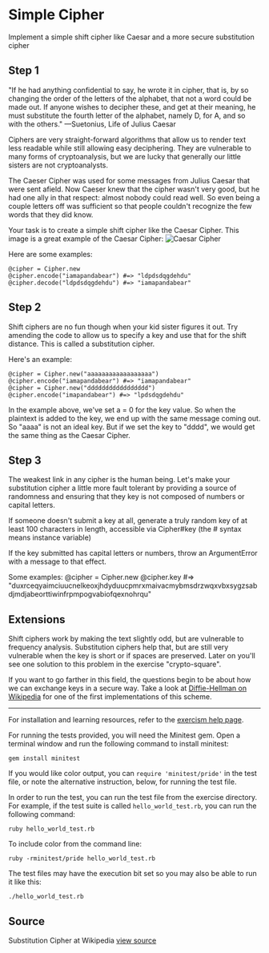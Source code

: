 # Simple Cipher

Implement a simple shift cipher like Caesar and a more secure substitution cipher

## Step 1

"If he had anything confidential to say, he wrote it in cipher, that is,
by so changing the order of the letters of the alphabet, that not a word
could be made out. If anyone wishes to decipher these, and get at their
meaning, he must substitute the fourth letter of the alphabet, namely D,
for A, and so with the others."
—Suetonius, Life of Julius Caesar

Ciphers are very straight-forward algorithms that allow us to render
text less readable while still allowing easy deciphering. They are
vulnerable to many forms of cryptoanalysis, but we are lucky that
generally our little sisters are not cryptoanalysts.

The Caeser Cipher was used for some messages from Julius Caesar that
were sent afield. Now Caeser knew that the cipher wasn't very good, but
he had one ally in that respect: almost nobody could read well. So even
being a couple letters off was sufficient so that people couldn't
recognize the few words that they did know.

Your task is to create a simple shift cipher like the Caesar Cipher.
This image is a great example of the Caesar Cipher: ![Caesar Cipher][1]

Here are some examples:

    @cipher = Cipher.new
    @cipher.encode("iamapandabear") #=> "ldpdsdqgdehdu"
    @cipher.decode("ldpdsdqgdehdu") #=> "iamapandabear"

## Step 2

Shift ciphers are no fun though when your kid sister figures it out. Try
amending the code to allow us to specify a key and use that for the
shift distance. This is called a substitution cipher.

Here's an example:

    @cipher = Cipher.new("aaaaaaaaaaaaaaaaaa")
    @cipher.encode("iamapandabear") #=> "iamapandabear"
    @cipher = Cipher.new("ddddddddddddddddd")
    @cipher.encode("imapandabear") #=> "lpdsdqgdehdu"

In the example above, we've set a = 0 for the key value. So when the
plaintext is added to the key, we end up with the same message coming
out. So "aaaa" is not an ideal key. But if we set the key to "dddd", we
would get the same thing as the Caesar Cipher.

## Step 3

The weakest link in any cipher is the human being. Let's make your
substitution cipher a little more fault tolerant by providing a source
of randomness and ensuring that they key is not composed of numbers or
capital letters.

If someone doesn't submit a key at all, generate a truly random key of
at least 100 characters in length, accessible via Cipher#key (the #
syntax means instance variable)

If the key submitted has capital letters or numbers, throw an
ArgumentError with a message to that effect.

Some examples:
    @cipher = Cipher.new
    @cipher.key #=> "duxrceqyaimciuucnelkeoxjhdyduucpmrxmaivacmybmsdrzwqxvbxsygzsabdjmdjabeorttiwinfrpmpogvabiofqexnohrqu"

## Extensions

Shift ciphers work by making the text slightly odd, but are vulnerable
to frequency analysis. Substitution ciphers help that, but are still
very vulnerable when the key is short or if spaces are preserved. Later
on you'll see one solution to this problem in the exercise
"crypto-square".

If you want to go farther in this field, the questions begin to be about
how we can exchange keys in a secure way. Take a look at [Diffie-Hellman
on Wikipedia][dh] for one of the first implementations of this scheme.

[1]: http://upload.wikimedia.org/wikipedia/en/7/75/Caesar3.png
[dh]: http://en.wikipedia.org/wiki/Diffie%E2%80%93Hellman_key_exchange

* * * *

For installation and learning resources, refer to the
[exercism help page](http://exercism.io/languages/ruby).

For running the tests provided, you will need the Minitest gem. Open a
terminal window and run the following command to install minitest:

    gem install minitest

If you would like color output, you can `require 'minitest/pride'` in
the test file, or note the alternative instruction, below, for running
the test file.

In order to run the test, you can run the test file from the exercise
directory. For example, if the test suite is called
`hello_world_test.rb`, you can run the following command:

    ruby hello_world_test.rb

To include color from the command line:

    ruby -rminitest/pride hello_world_test.rb

The test files may have the execution bit set so you may also be able to
run it like this:

    ./hello_world_test.rb


## Source

Substitution Cipher at Wikipedia [view source](http://en.wikipedia.org/wiki/Substitution_cipher)
